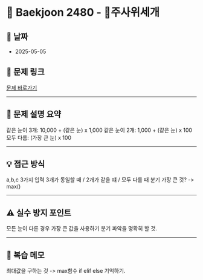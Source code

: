 # 📝 Baekjoon 2480 - 주사위세개

## 📅 날짜
- 2025-05-05

## 🔗 문제 링크
[문제 바로가기](https://www.acmicpc.net/problem/2480)

---

## 📌 문제 설명 요약

같은 눈이 3개: 10,000 + (같은 눈) x 1,000
같은 눈이 2개: 1,000 + (같은 눈) x 100
모두 다름: (가장 큰 눈) x 100

---

## 💡 접근 방식

a,b,c 3가지 입력
3개가 동일할 때 / 2개가 같을 떄 / 모두 다를 때 분기
가장 큰 것? -> max()

---

## ⚠️ 실수 방지 포인트

모든 눈이 다른 경우 가장 큰 값을 사용하기
분기 파악을 명확히 할 것.



---

## 🧠 복습 메모

최대값을 구하는 것 -> max함수
if elif else 기억하기.
